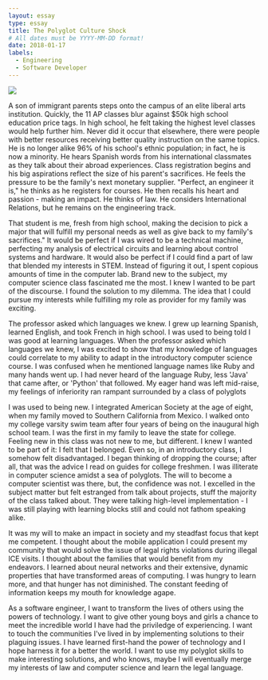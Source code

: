 ```yaml
---
layout: essay
type: essay
title: The Polyglot Culture Shock
# All dates must be YYYY-MM-DD format!
date: 2018-01-17
labels:
  - Engineering
  - Software Developer
---
```


<div class="ui medium rounded images">
  <img class="ui image" src="../images/IMG_1510.jpg">
</div>

A son of immigrant parents steps onto the campus of an elite liberal arts institution. Quickly, the 11 AP classes blur against $50k high school education price tags. In high school, he felt taking the highest level classes would help further him. Never did it occur that elsewhere, there were people with better resources receiving better quality instruction on the same topics.  He is no longer alike 96% of his school's ethnic population; in fact, he is now a minority. He hears Spanish words from his international classmates as they talk about their abroad experiences. Class registration begins and his big aspirations reflect the size of his parent's sacrifices. He feels the pressure to be the family's next monetary supplier. "Perfect, an engineer it is," he thinks as he registers for courses. He then recalls his heart and passion - making an impact. He thinks of law. He considers International Relations, but he remains on the engineering track.

That student is me, fresh from high school, making the decision to pick a major that will fulfill my personal needs as well as give back to my family's sacrifices." It would be perfect if I was wired to be a technical machine, perfecting my analysis of electrical circuits and learning about control systems and hardware. It would also be perfect if I could find a part of law that blended my interests in STEM. Instead of figuring it out, I spent copious amounts of time in the computer lab. Brand new to the subject, my computer science class fascinated me the most. I knew I wanted to be part of the discourse. I found the solution to my dilemma. The idea that I could pursue my interests while fulfilling my role as provider for my family was exciting.

The professor asked which languages we knew. I grew up learning Spanish, learned English, and took French in high school. I was used to being told I was good at learning languages. When the professor asked which languages we knew, I was excited to show that my knowledge of languages could correlate to my ability to adapt in the introductory computer science course. I was confused when he mentioned language names like Ruby and many hands went up. I had never heard of the language Ruby, less 'Java' that came after, or 'Python' that followed. My eager hand was left mid-raise, my feelings of inferiority ran rampant surrounded by a class of polyglots

I was used to being new. I integrated American Society at the age of eight, when my family moved to Southern California from Mexico. I walked onto my college varsity swim team after four years of being on the inaugural high school team. I was the first in my family to leave the state for college. Feeling new in this class was not new to me, but different. I knew I wanted to be part of it: I felt that I belonged. Even so, in an introductory class, I somehow felt disadvantaged. I began thinking of dropping the course; after all, that was the advice I read on guides for college freshmen. I was illiterate in computer science amidst a sea of polyglots. The will to become a computer scientist was there, but, the confidence was not. I excelled in the subject matter but felt estranged from talk about projects, stuff the majority of the class talked about. They were talking high-level implementation - I was still playing with learning blocks still and could not fathom speaking alike. 

It was my will to make an impact in society and my steadfast focus that kept me competent. I thought about the mobile application I could present my community that would solve the issue of legal rights violations during illegal ICE visits. I thought about the families that would benefit from my endeavors. I learned about neural networks and their extensive, dynamic properties that have transformed areas of computing. I was hungry to learn more, and that hunger has not diminished. The constant feeding of information keeps my mouth for knowledge agape. 

As a software engineer, I want to transform the lives of others using the powers of technology. I want to give other young boys and girls a chance to meet the incredible world I have had the priviledge of experiencing. I want to touch the communities I've lived in by implementing solutions to their plaguing issues. I have learned first-hand the power of technology and I hope harness it for a better the world. I want to use my polyglot skills to make interesting solutions, and who knows, maybe I will eventually merge my interests of law and computer science and learn the legal language.
